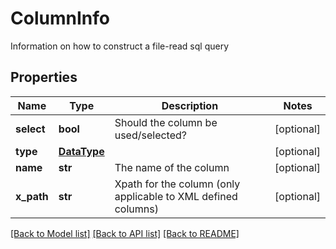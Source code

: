 # ColumnInfo

Information on how to construct a file-read sql query

## Properties
Name | Type | Description | Notes
------------ | ------------- | ------------- | -------------
**select** | **bool** | Should the column be used/selected? | [optional] 
**type** | [**DataType**](DataType.md) |  | [optional] 
**name** | **str** | The name of the column | [optional] 
**x_path** | **str** | Xpath for the column (only applicable to XML defined columns) | [optional] 

[[Back to Model list]](../README.md#documentation-for-models) [[Back to API list]](../README.md#documentation-for-api-endpoints) [[Back to README]](../README.md)


